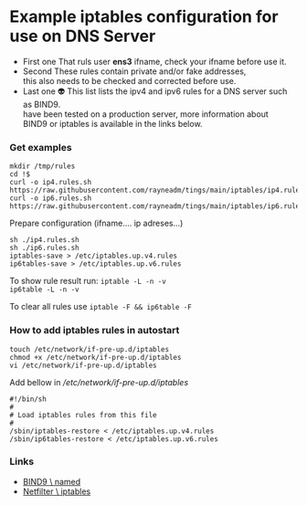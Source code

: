 # Example iptables configuration for use on DNS Server

+ First one 
That ruls user **ens3** ifname, check your ifname before use it.  
+ Second 
These rules contain private and/or fake addresses,  
this also needs to be checked and corrected before use.  
+ Last one :alien: 
This list lists the ipv4 and ipv6 rules for a DNS server such as BIND9.  
have been tested on a production server, more information about   
BIND9 or iptables is available in the links below.

### Get examples 

```shell
mkdir /tmp/rules
cd !$
curl -o ip4.rules.sh https://raw.githubusercontent.com/rayneadm/tings/main/iptables/ip4.rules.sh
curl -o ip6.rules.sh https://raw.githubusercontent.com/rayneadm/tings/main/iptables/ip6.rules.sh
```
Prepare configuration (ifname.... ip adreses...)

```shell
sh ./ip4.rules.sh
sh ./ip6.rules.sh
iptables-save > /etc/iptables.up.v4.rules
ip6tables-save > /etc/iptables.up.v6.rules
```
To show rule result run:
`iptable -L -n -v`	
`ip6table -L -n -v`

To clear all rules use `iptable -F && ip6table -F`

### How to add iptables rules in autostart

```shell
touch /etc/network/if-pre-up.d/iptables
chmod +x /etc/network/if-pre-up.d/iptables
vi /etc/network/if-pre-up.d/iptables
```

Add bellow in */etc/network/if-pre-up.d/iptables*
```shell
#!/bin/sh
#
# Load iptables rules from this file
#
/sbin/iptables-restore < /etc/iptables.up.v4.rules
/sbin/ip6tables-restore < /etc/iptables.up.v6.rules
```		



### Links

* [BIND9 \ named](https://bind9.net/)
* [Netfilter \ iptables ](https://www.netfilter.org/projects/iptables/index.html)  


